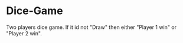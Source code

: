 # Dice-Game
Two players dice game. If it id not "Draw" then either "Player 1 win" or "Player 2 win".
